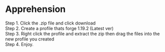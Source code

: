 # Apprehension

Step 1. Click the .zip file and click download        
Step 2. Create a profile thats forge 1.19.2 (Latest ver)        
Step 3. Right click the profile and extract the zip then drag the files into the new profile you created        
Step 4. Enjoy.        
